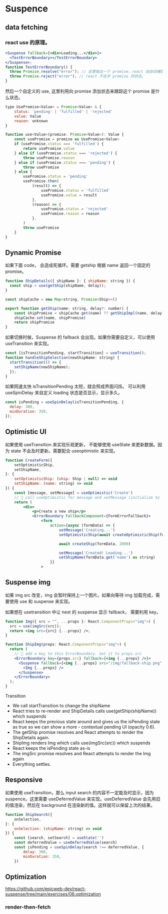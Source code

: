 # Suspence

## data fetching

### react use 的原理。

```jsx
<Suspense fallback={<div>Loading...</div>}>
  <TestErrorBoundary></TestErrorBoundary>
</Suspense>;
function TestErrorBoundary() {
  throw Promise.resolve("error"); // 这里抛出一个 promise，react 会自动捕获这个 promise, 并且会在这个 promise resolve 之后，重新渲染这个组件。
  throw Promise.reject("error"); // react 不在乎 promise 的状态。
}
```

然后一个自定义的 use, 这里利用向 promise 添加状态来跟踪这个 promise 是什么状态。

```jsx
type UsePromise<Value> = Promise<Value> & {
	status: 'pending' | 'fulfilled' | 'rejected'
	value: Value
	reason: unknown
}

function use<Value>(promise: Promise<Value>): Value {
	const usePromise = promise as UsePromise<Value>
	if (usePromise.status === 'fulfilled') {
		return usePromise.value
	} else if (usePromise.status === 'rejected') {
		throw usePromise.reason
	} else if (usePromise.status === 'pending') {
		throw usePromise
	} else {
		usePromise.status = 'pending'
		usePromise.then(
			(result) => {
				usePromise.status = 'fulfilled'
				usePromise.value = result
			},
			(reason) => {
				usePromise.status = 'rejected'
				usePromise.reason = reason
			},
		)
		throw usePromise
	}
}
```

## Dynamic Promise

如果下面 code， 会造成死循环。需要 getship 根据 name 返回一个固定的 promise。

```jsx
function ShipDetails({ shipName }: { shipName: string }) {
  const ship = use(getShip(shipName, delay));
}

const shipCache = new Map<string, Promise<Ship>>()

export function getShip(name: string, delay?: number) {
	const shipPromise = shipCache.get(name) ?? getShipImpl(name, delay)
	shipCache.set(name, shipPromise)
	return shipPromise
}
```

如果切换时候，Suspense 的 fallback 会出现。如果你需要自定义，可以使用 useTransition 来实现。

```jsx
const [isTransitionPending, startTransition] = useTransition();
function handleShipSelection(newShipName: string) {
  startTransition(() => {
    setShipName(newShipName);
  });
}
```

如果网速太快 isTransitionPending 太短，就会照成界面闪烁。 可以利用 useSpinDelay 来自定义 loading 状态是否显示，显示多久。

```jsx
const isPending = useSpinDelay(isTransitionPending, {
  delay: 300,
  minDuration: 350,
});
```

## Optimistic UI

如果使用 useTransition 来实现乐观更新， 不能够使用 useState 来更新数据。因为 state 不会及时更新。需要配合 useoptimistic 来实现。

```jsx
function CreateForm({
	setOptimisticShip,
	setShipName,
}: {
	setOptimisticShip: (ship: Ship | null) => void
	setShipName: (name: string) => void
}) {
	const [message, setMessage] = useOptimistic('Create')
	// 🐨 call useOptimistic for message and setMessage (initialize to 'Create')
	return (
		<div>
			<p>Create a new ship</p>
			<ErrorBoundary FallbackComponent={FormErrorFallback}>
				<form
					action={async (formData) => {
						setMessage('Creating...')
						setOptimisticShip(await createOptimisticShip(formData))

						await createShip(formData, 2000)

						setMessage('Created! Loading...')
						setShipName(formData.get('name') as string)
					}}
				>

```

## Suspense img

如果 img src 改变，img 会暂时保持上一个图片。如果向等待 img 加载完成，需要使用 use 和 suspense 来实现。

如果想在 usetransition 中让 nest 的 suspense 显示 fallback， 需要利用 key。

```jsx
function Img({ src = "", ...props }: React.ComponentProps<"img">) {
  src = use(imgSrc(src));
  return <img src={src} {...props} />;
}

function ShipImg(props: React.ComponentProps<"img">) {
  return (
    // 🐨 add a key to this ErrorBoundary. Set it to props.src
    <ErrorBoundary key={props.src} fallback={<img {...props} />}>
      <Suspense fallback={<img {...props} src="/img/fallback-ship.png" />}>
        <Img {...props} />
      </Suspense>
    </ErrorBoundary>
  );
}
```

Transition

- We call startTransition to change the shipName
- React tries to re-render and ShipDetails calls use(getShip(shipName)) which suspends
- React keeps the previous state around and gives us the isPending state as true so we can show a more - contextual pending UI (opacity 0.6).
- The getShip promise resolves and React attempts to render the ShipDetails again.
- ShipImg renders Img which calls use(imgSrc(src)) which suspends
- React keeps the isPending state as-is
- The imgSrc promise resolves and React attempts to render the Img again
- Everything settles.

## Responsive

如果使用 useTransition，那么 input search 的内容不一定能及时显示，因为 suspence。这里需要 useDeferredValue 来实现。useDeferredValue 会先用旧的值渲染，然后在 background 在渲染新的值。这样就可以保留上次的结果。

```jsx
function ShipSearch({
	onSelection,
}: {
	onSelection: (shipName: string) => void
}) {
	const [search, setSearch] = useState('')
	const deferredValue = useDeferredValue(search)
	const isPending = useSpinDelay(search !== deferredValue, {
		delay: 300,
		minDuration: 350,
	})
```

## Optimization

https://github.com/epicweb-dev/react-suspense/tree/main/exercises/06.optimization

### render-then-fetch
